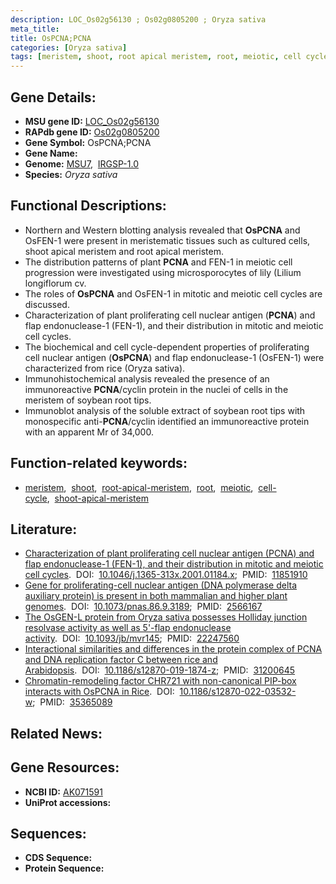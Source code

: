 ```yaml
---
description: LOC_Os02g56130 ; Os02g0805200 ; Oryza sativa
meta_title:
title: OsPCNA;PCNA
categories: [Oryza sativa]
tags: [meristem, shoot, root apical meristem, root, meiotic, cell cycle, shoot apical meristem]
---
```


## Gene Details:
- **MSU gene ID:** [LOC_Os02g56130](http://rice.uga.edu/cgi-bin/ORF_infopage.cgi?orf=LOC_Os02g56130)  
- **RAPdb gene ID:** [Os02g0805200](https://rapdb.dna.affrc.go.jp/locus/?name=Os02g0805200)  
- **Gene Symbol:** OsPCNA;PCNA
- **Gene Name:**
- **Genome:**  [MSU7](http://rice.uga.edu/),&nbsp;&nbsp;[IRGSP-1.0](https://rapdb.dna.affrc.go.jp/download/irgsp1.html)
- **Species:** *Oryza sativa*

## Functional Descriptions:
   - Northern and Western blotting analysis revealed that **OsPCNA** and OsFEN-1 were present in meristematic tissues such as cultured cells, shoot apical meristem and root apical meristem.
   - The distribution patterns of plant **PCNA** and FEN-1 in meiotic cell progression were investigated using microsporocytes of lily (Lilium longiflorum cv.
   - The roles of **OsPCNA** and OsFEN-1 in mitotic and meiotic cell cycles are discussed.
   - Characterization of plant proliferating cell nuclear antigen (**PCNA**) and flap endonuclease-1 (FEN-1), and their distribution in mitotic and meiotic cell cycles.
   - The biochemical and cell cycle-dependent properties of proliferating cell nuclear antigen (**OsPCNA**) and flap endonuclease-1 (OsFEN-1) were characterized from rice (Oryza sativa).
   - Immunohistochemical analysis revealed the presence of an immunoreactive **PCNA**/cyclin protein in the nuclei of cells in the meristem of soybean root tips.
   - Immunoblot analysis of the soluble extract of soybean root tips with monospecific anti-**PCNA**/cyclin identified an immunoreactive protein with an apparent Mr of 34,000.

## Function-related keywords:
   - [meristem](/tags/meristem/),&nbsp;&nbsp;[shoot](/tags/shoot/),&nbsp;&nbsp;[root-apical-meristem](/tags/root-apical-meristem/),&nbsp;&nbsp;[root](/tags/root/),&nbsp;&nbsp;[meiotic](/tags/meiotic/),&nbsp;&nbsp;[cell-cycle](/tags/cell-cycle/),&nbsp;&nbsp;[shoot-apical-meristem](/tags/shoot-apical-meristem/)

## Literature:
   - [Characterization of plant proliferating cell nuclear antigen (PCNA) and flap endonuclease-1 (FEN-1), and their distribution in mitotic and meiotic cell cycles](https://www.doi.org/10.1046/j.1365-313x.2001.01184.x).&nbsp;&nbsp;DOI:&nbsp;&nbsp;[10.1046/j.1365-313x.2001.01184.x](https://www.doi.org/10.1046/j.1365-313x.2001.01184.x);&nbsp;&nbsp;PMID:&nbsp;&nbsp;[11851910](https://pubmed.ncbi.nlm.nih.gov/11851910/)
   - [Gene for proliferating-cell nuclear antigen (DNA polymerase delta auxiliary protein) is present in both mammalian and higher plant genomes](https://www.doi.org/10.1073/pnas.86.9.3189).&nbsp;&nbsp;DOI:&nbsp;&nbsp;[10.1073/pnas.86.9.3189](https://www.doi.org/10.1073/pnas.86.9.3189);&nbsp;&nbsp;PMID:&nbsp;&nbsp;[2566167](https://pubmed.ncbi.nlm.nih.gov/2566167/)
   - [The OsGEN-L protein from Oryza sativa possesses Holliday junction resolvase activity as well as 5'-flap endonuclease activity](https://www.doi.org/10.1093/jb/mvr145).&nbsp;&nbsp;DOI:&nbsp;&nbsp;[10.1093/jb/mvr145](https://www.doi.org/10.1093/jb/mvr145);&nbsp;&nbsp;PMID:&nbsp;&nbsp;[22247560](https://pubmed.ncbi.nlm.nih.gov/22247560/)
   - [Interactional similarities and differences in the protein complex of PCNA and DNA replication factor C between rice and Arabidopsis](https://www.doi.org/10.1186/s12870-019-1874-z).&nbsp;&nbsp;DOI:&nbsp;&nbsp;[10.1186/s12870-019-1874-z](https://www.doi.org/10.1186/s12870-019-1874-z);&nbsp;&nbsp;PMID:&nbsp;&nbsp;[31200645](https://pubmed.ncbi.nlm.nih.gov/31200645/)
   - [Chromatin-remodeling factor CHR721 with non-canonical PIP-box interacts with OsPCNA in Rice](https://www.doi.org/10.1186/s12870-022-03532-w).&nbsp;&nbsp;DOI:&nbsp;&nbsp;[10.1186/s12870-022-03532-w](https://www.doi.org/10.1186/s12870-022-03532-w);&nbsp;&nbsp;PMID:&nbsp;&nbsp;[35365089](https://pubmed.ncbi.nlm.nih.gov/35365089/)

## Related News:

## Gene Resources:
- **NCBI ID:**  [AK071591](http://www.ncbi.nlm.nih.gov/nuccore/AK071591)
- **UniProt accessions:** [](https://www.uniprot.org/uniprotkb//entry)

## Sequences:
- **CDS Sequence:**
- **Protein Sequence:**
